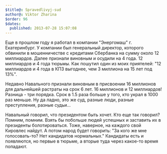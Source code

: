 ```yaml
---
$title@: Spravedlivyj-sud
author@: Viktor Zharina
$order: 96
$dates:
  published: 2013-07-28 15:07:08
---
```

Еще в прошлом году я работал в компании "Энергомаш" г. Екатеринбург. У компании был генеральный директор, которого обвинили в мошенничестве с кредитами Сбербанка на сумму около 12 миллиардов. Далее признали виновным и осудили на 4 года. 12 миллиардов и 4 года тюрьмы. Как пошутил один из моих приятелей: "12 миллиардов и 4 года в КПЗ выгоднее, чем 3 миллиона на 15 лет под 13%".

Недавно Навального признали виновным в присвоении 16 миллионов для дальнейшей растраты на срок 6 лет. 16 миллионов и 12 миллиардов! Разница - три порядка. Срок в 1.5 раза больше у того, кто украл в 1000 раз меньше. Ну да ладно, это же суд, разные люди, разные преступления, разные судьи...

Навальный говорил, что президентом быть хочет. Кто еще так говорил? Помним, помним. Взять бы побольше людей успешных и заставить их в президенты болотироваться. Тоже, наверное, на каждого свой Кировлес найдут. А потом народ будет говорить: "За кого же мне голосовать-то? Нет кандидатов нормальных." Кандидаты есть и появляются, но первые в тюрьме, а вторые туда через какое-то время попадают.